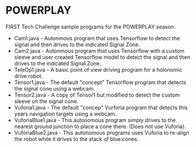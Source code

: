 # POWERPLAY
FIRST Tech Challenge sample programs for the POWERPLAY season.

- Cam1.java - Autonmous program that uses Tensorflow to detect the signal and then drives to the indicated Signal Zone.
- Cam2.java - Autonmous program that uses Tensorflow with a custom sleeve and user created Tensorflow model to detect the signal and then drives to the indicated Signal Zone.
- TeleOp1.java - A basic point of view driving program for a holonomic drive robot.
- Tensor1.java - The default "concept" Tensorflow program that detects the signal cone using a webcam.
- Tensor2.java - A copy of Tensor1 but modified to detect the custom sleeve on the signal cone.
- Vuforia1.java - The default "concep" Vurforia program that detects this years navigation targets using a webcam.
- VuforiaBlue1.java - This autonomous program simply drives to the nearest ground junction to place a cone there. (Does not use Vuforia).
- VuforiaBlue2.java - This autonomous programs uses Vuforia to re-align the robot while it drives to the stack of blue cones.

